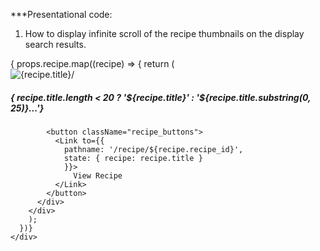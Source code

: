 ***Presentational code:
1) How to display infinite scroll of the recipe thumbnails on the display search results.

<div className="row">
      { props.recipe.map((recipe) => {
        return (
          <div key={recipe.title} className="col-md-4" style={{ marginBottom:"2rem" }}>
            <div className="recipes__box">
              <img 
              className="recipe__box-img"  
              src={recipe.image_url} 
              alt={recipe.title}/>
            <div className="recipe__text">
            <h5 className="recipes__title">
              { recipe.title.length < 20 ? '${recipe.title}' : '${recipe.title.substring(0, 25)}...'}
            </h5>
          </div>

            <button className="recipe_buttons">
              <Link to={{ 
                pathname: '/recipe/${recipe.recipe_id}',
                state: { recipe: recipe.title }
                }}>
                  View Recipe
              </Link>
            </button>
          </div>
        </div>
        );
      })}
    </div>
